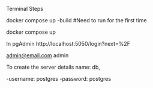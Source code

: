 Terminal Steps

docker compose up -build 
#Need to run for the first time

docker compose up


In pgAdmin 
http://localhost:5050/login?next=%2F

admin@email.com
admin


To create the server details name: db,

-username: postgres
-password: postgres
